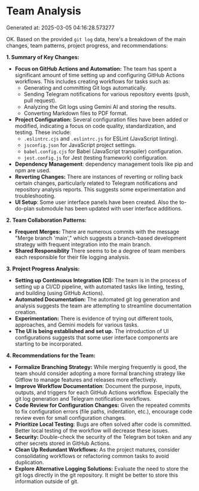 # Team Analysis
Generated at: 2025-03-05 04:16:28.573277

OK. Based on the provided `git log` data, here's a breakdown of the main changes, team patterns, project progress, and recommendations:

**1. Summary of Key Changes:**

*   **Focus on GitHub Actions and Automation:** The team has spent a significant amount of time setting up and configuring GitHub Actions workflows. This includes creating workflows for tasks such as:
    *   Generating and committing Git logs automatically.
    *   Sending Telegram notifications for various repository events (push, pull request).
    *   Analyzing the Git logs using Gemini AI and storing the results.
    *   Converting Markdown files to PDF format.
*   **Project Configuration:** Several configuration files have been added or modified, indicating a focus on code quality, standardization, and testing. These include:
    *   `.eslintrc.cjs` and `.eslintrc.js` for ESLint (JavaScript linting).
    *   `jsconfig.json` for JavaScript project settings.
    *   `babel.config.cjs` for Babel (JavaScript transpiler) configuration.
    *   `jest.config.js` for Jest (testing framework) configuration.
*   **Dependency Management**: dependency management tools like pip and npm are used.
*   **Reverting Changes:** There are instances of reverting or rolling back certain changes, particularly related to Telegram notifications and repository analysis reports. This suggests some experimentation and troubleshooting.
*   **UI Setup**: Some user interface panels have been created. Also the to-do-plan submodule has been updated with user interface additions.

**2. Team Collaboration Patterns:**

*   **Frequent Merges:** There are numerous commits with the message "Merge branch 'main'," which suggests a branch-based development strategy with frequent integration into the main branch.
*  **Shared Responsiblity** There seems to be a degree of team members each responsible for their file logging analysis.

**3. Project Progress Analysis:**

*   **Setting up Continuous Integration (CI):** The team is in the process of setting up a CI/CD pipeline, with automated tasks like linting, testing, and building (using GitHub Actions).
*   **Automated Documentation:** The automated git log generation and analysis suggests the team are attempting to streamline documentation creation.
*   **Experimentation:** There is evidence of trying out different tools, approaches, and Gemini models for various tasks.
*   **The UI is being established and set up.** The introduction of UI configurations suggests that some user interface components are starting to be incorporated.

**4. Recommendations for the Team:**

*   **Formalize Branching Strategy:** While merging frequently is good, the team should consider adopting a more formal branching strategy like Gitflow to manage features and releases more effectively.
*   **Improve Workflow Documentation**: Document the purpose, inputs, outputs, and triggers for each GitHub Actions workflow. Especially the git log generation and Telegram notification workflows.
*   **Code Review for Configuration Changes:** Given the repeated commits to fix configuration errors (file paths, indentation, etc.), encourage code review even for small configuration changes.
*   **Prioritize Local Testing**: Bugs are often solved after code is committed. Better local testing of the workflow will decrease these issues.
*   **Security:** Double-check the security of the Telegram bot token and any other secrets stored in GitHub Actions.
*   **Clean Up Redundant Workflows:** As the project matures, consider consolidating workflows or refactoring common tasks to avoid duplication.
*   **Explore Alternative Logging Solutions:** Evaluate the need to store the git logs directly in the git repository. It might be better to store this information outside of git.